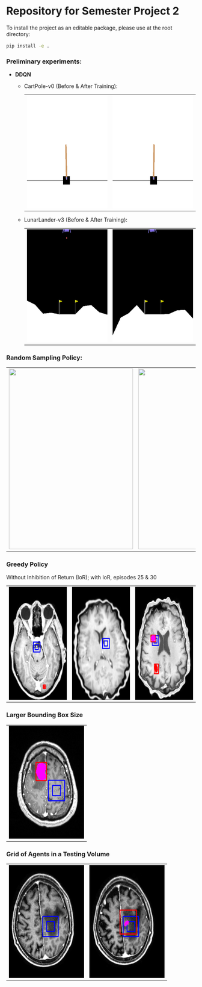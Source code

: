 # Repository for Semester Project 2
To install the project as an editable package, please use at the root directory:
```bash
pip install -e .
```
### Preliminary experiments:
- **DDQN**
  - CartPole-v0 (Before & After Training):
    <table>
      <tr>
         <td><img src="results/dqn_cart_pole/dqn_cart_pole_episode_1.gif" width=300 height=300></td>
         <td><img src="results/dqn_cart_pole/dqn_cart_pole_episode_300.gif" width=300 height=300></td>
      </tr>
    </table>
    
    
  - LunarLander-v3 (Before & After Training):
    <table>
      <tr>
         <td><img src="results/dqn_lunar_lander/dqn_lunar_lander_episode_1.gif" width=300 height=300></td>
         <td><img src="results/dqn_lunar_lander/dqn_lunar_lander_episode_500.gif" width=300 height=300></td>
      </tr>
    </table>

### Random Sampling Policy:
<table>
  <tr>
    <td><img src="results/volumetric_sampling_policy/no_title.gif" width=330 height=480></td>
    <td><img src="results/volumetric_sampling_policy/title.gif" width=750 height=480></td>
  </tr>
 </table>

### Greedy Policy
Without Inhibition of Return (IoR); with IoR, episodes 25 & 30
<table>
  <tr>
    <td><img src="results/vit_greedy/train_without_inhibition_of_return_ep_15.gif" width=200 height=300></td>
    <td><img src="results/vit_greedy/train_with_inhibition_of_return_ep_25.gif" width=200 height=300></td>
    <td><img src="results/vit_greedy/train_with_inhibition_of_return_ep_30.gif" width=200 height=300></td>
   <tr>
</table>

### Larger Bounding Box Size
<table>
    <tr>
        <td><img src="results/vit_greedy/episode_160_size_32.gif" width=200 height=300></td> 
    </tr>
</table>


### Grid of Agents in a Testing Volume
<table>

[comment]: <> (  <tr>)

[comment]: <> (    <td><img src="results/vit_greedy/test_1/agent_0.gif" width=200 height=300></td>)

[comment]: <> (    <td><img src="results/vit_greedy/test_1/agent_1.gif" width=200 height=300></td>)

[comment]: <> (    <td><img src="results/vit_greedy/test_1/agent_2.gif" width=200 height=300></td>)

[comment]: <> (    <td><img src="results/vit_greedy/test_1/agent_3.gif" width=200 height=300></td>)

[comment]: <> (  <tr>)
  
[comment]: <> (  <tr>)

[comment]: <> (    <td><img src="results/vit_greedy/test_1/agent_4.gif" width=200 height=300></td>)

[comment]: <> (    <td><img src="results/vit_greedy/test_1/agent_5.gif" width=200 height=300></td>)

[comment]: <> (    <td><img src="results/vit_greedy/test_1/agent_6.gif" width=200 height=300></td>)

[comment]: <> (    <td><img src="results/vit_greedy/test_1/agent_7.gif" width=200 height=300></td>)

[comment]: <> (  <tr>)


   <tr> 
        <td><img src="results/vit_greedy/test_2/size_32/agent_3.gif" width="200" height=300"></td>
        <td><img src="results/vit_greedy/test_2/size_32/agent_4.gif" width="200" height=300"></td>
    </tr>
</table>
